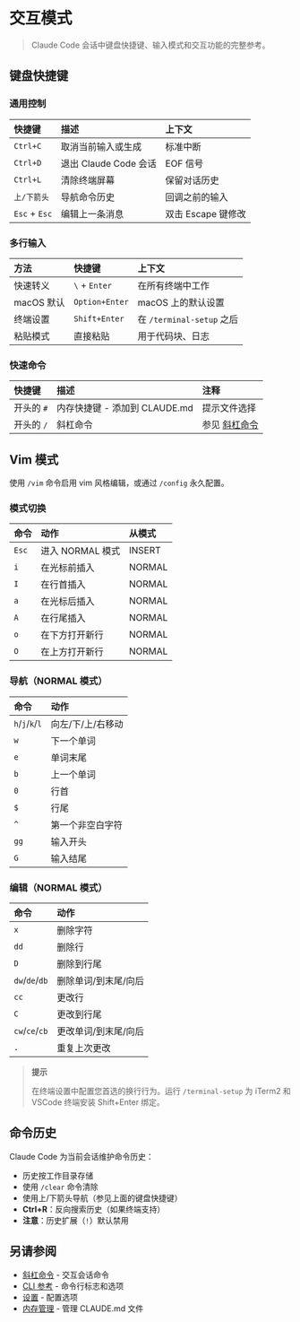 # 交互模式

> Claude Code 会话中键盘快捷键、输入模式和交互功能的完整参考。

## 键盘快捷键

### 通用控制

| 快捷键           | 描述                | 上下文           |
| :------------ | :---------------- | :------------ |
| `Ctrl+C`      | 取消当前输入或生成         | 标准中断          |
| `Ctrl+D`      | 退出 Claude Code 会话 | EOF 信号        |
| `Ctrl+L`      | 清除终端屏幕            | 保留对话历史        |
| `上/下箭头`       | 导航命令历史            | 回调之前的输入       |
| `Esc` + `Esc` | 编辑上一条消息           | 双击 Escape 键修改 |

### 多行输入

| 方法       | 快捷键            | 上下文                    |
| :------- | :------------- | :--------------------- |
| 快速转义     | `\` + `Enter`  | 在所有终端中工作               |
| macOS 默认 | `Option+Enter` | macOS 上的默认设置           |
| 终端设置     | `Shift+Enter`  | 在 `/terminal-setup` 之后 |
| 粘贴模式     | 直接粘贴           | 用于代码块、日志               |

### 快速命令

| 快捷键     | 描述                    | 注释                                                |
| :------ | :-------------------- | :------------------------------------------------ |
| 开头的 `#` | 内存快捷键 - 添加到 CLAUDE.md | 提示文件选择                                            |
| 开头的 `/` | 斜杠命令                  | 参见 [斜杠命令](./slash-commands) |

## Vim 模式

使用 `/vim` 命令启用 vim 风格编辑，或通过 `/config` 永久配置。

### 模式切换

| 命令    | 动作           | 从模式    |
| :---- | :----------- | :----- |
| `Esc` | 进入 NORMAL 模式 | INSERT |
| `i`   | 在光标前插入       | NORMAL |
| `I`   | 在行首插入        | NORMAL |
| `a`   | 在光标后插入       | NORMAL |
| `A`   | 在行尾插入        | NORMAL |
| `o`   | 在下方打开新行      | NORMAL |
| `O`   | 在上方打开新行      | NORMAL |

### 导航（NORMAL 模式）

| 命令              | 动作         |
| :-------------- | :--------- |
| `h`/`j`/`k`/`l` | 向左/下/上/右移动 |
| `w`             | 下一个单词      |
| `e`             | 单词末尾       |
| `b`             | 上一个单词      |
| `0`             | 行首         |
| `$`             | 行尾         |
| `^`             | 第一个非空白字符   |
| `gg`            | 输入开头       |
| `G`             | 输入结尾       |

### 编辑（NORMAL 模式）

| 命令             | 动作          |
| :------------- | :---------- |
| `x`            | 删除字符        |
| `dd`           | 删除行         |
| `D`            | 删除到行尾       |
| `dw`/`de`/`db` | 删除单词/到末尾/向后 |
| `cc`           | 更改行         |
| `C`            | 更改到行尾       |
| `cw`/`ce`/`cb` | 更改单词/到末尾/向后 |
| `.`            | 重复上次更改      |

> **提示**
> 
> 在终端设置中配置您首选的换行行为。运行 `/terminal-setup` 为 iTerm2 和 VSCode 终端安装 Shift+Enter 绑定。

## 命令历史

Claude Code 为当前会话维护命令历史：

* 历史按工作目录存储
* 使用 `/clear` 命令清除
* 使用上/下箭头导航（参见上面的键盘快捷键）
* **Ctrl+R**：反向搜索历史（如果终端支持）
* **注意**：历史扩展（`!`）默认禁用

## 另请参阅

* [斜杠命令](./slash-commands) - 交互会话命令
* [CLI 参考](./cli-reference) - 命令行标志和选项
* [设置](./settings) - 配置选项
* [内存管理](./memory) - 管理 CLAUDE.md 文件
